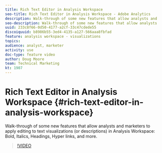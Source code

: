 ```yaml
---
title: Rich Text Editor in Analysis Workspace
seo-title: Rich Text Editor in Analysis Workspace - Adobe Analytics
description: Walk-through of some new features that allow analysts and marketers to apply editing to text visualizations (or descriptions) in Analysis Workspace - Bold, Italics, Headings, Hyper links, and more.
seo-description: Walk-through of some new features that allow analysts and marketers to apply editing to text visualizations (or descriptions) in Analysis Workspace - Bold, Italics, Headings, Hyper links, and more. - Adobe Analytics
uuid: 233c8f66-0d50-4177-a2cf-33c47cdede55
discoiquuid: b8986b55-3ed4-4135-a127-566aaa8fbfad
feature: analysis workspace - visualizations
topics: 
audience: analyst, marketer
activity: use
doc-type: feature video
author: Doug Moore
team: Technical Marketing
kt: 1907
---
```


# Rich Text Editor in Analysis Workspace {#rich-text-editor-in-analysis-workspace}

Walk-through of some new features that allow analysts and marketers to apply editing to text visualizations (or descriptions) in Analysis Workspace: Bold, Italics, Headings, Hyper links, and more.

>[!VIDEO](https://video.tv.adobe.com/v/23726/?quality=12)